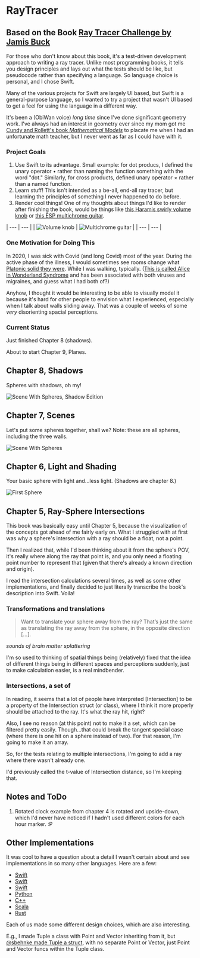#  RayTracer
## Based on the Book [Ray Tracer Challenge by Jamis Buck](https://pragprog.com/book/jbtracer/the-ray-tracer-challenge)

For those who don't know about this book, it's a test-driven development approach to writing a ray tracer. Unlike most programming books, it tells you design principles and lays out what the tests should be like, but pseudocode rather than specifying a language. So language choice is personal, and I chose Swift.

Many of the various projects for Swift are largely UI based, but Swift is a general-purpose language, so I wanted to try a project that wasn't UI based to get a feel for using the language in a different way.

It's been a (ObiWan voice) *long time* since I've done significant geometry work. I've always had an interest in geometry ever since my mom got me [Cundy and Rollett's book *Mathematical Models*](https://en.wikipedia.org/wiki/Mathematical_Models_(Cundy_and_Rollett)) to placate me when I had an unfortunate math teacher, but I never went as far as I could have with it.

### Project Goals

1. Use Swift to its advantage. Small example: for dot producs, I defined the unary operator • rather than naming the function something with the word "dot." Similarly, for cross products, defined unary operator × rather than a named function.
2. Learn stuff! This isn't intended as a be-all, end-all ray tracer, but learning the principles of something I never happened to do before.
3. Render cool things! One of my thoughts about things I'd like to render after finishing the book, would be things like [this Haramis swirly volume knob](https://reverb.com/item/29250758-haramis-musical-hardware-strat-style-volume-knob-blue-swirl) or [this ESP multichrome guitar](https://www.espguitars.com/products/27427-f-1001).

| --- | --- |
| ![Volume knob](RayTracer/Images/haramis-voume-knob.jpg) | ![Multichrome guitar](RayTracer/Images/esp-violet-andromeda.png) |
| --- | --- |

### One Motivation for Doing This

In 2020, I was sick with Covid (and long Covid) most of the year. During the active phase of the illness, I would sometimes see rooms change what [Platonic solid they were](https://en.wikipedia.org/wiki/Platonic_solid). While I was walking, typically. ([This is called Alice in Wonderland Syndrome](https://en.wikipedia.org/wiki/Alice_in_Wonderland_syndrome) and has been associated with both viruses and migraines, and guess what I had both of?)

Anyhow, I thought it would be interesting to be able to visually model it because it's hard for other people to envision what I experienced, especially when I talk about walls sliding away. That was a couple of weeks of some *very* disorienting spacial perceptions.

### Current Status

Just finished Chapter 8 (shadows).

About to start Chapter 9, Planes.

## Chapter 8, Shadows

Spheres with shadows, oh my!

![Scene With Spheres, Shadow Edition](RayTracer/Images/sceneWithSpheres-shadows.png)

## Chapter 7, Scenes

Let's put some spheres together, shall we? Note: these are all spheres, including the three walls.

![Scene With Spheres](RayTracer/Images/sceneWithSpheres.png)

## Chapter 6, Light and Shading

Your basic sphere with light and…less light. (Shadows are chapter 8.)

![First Sphere](RayTracer/Images/sphericalSilhouette.png)

## Chapter 5, Ray-Sphere Intersections

This book was basically easy until Chapter 5, because the visualization of the concepts got ahead of me fairly early on. What I struggled with at first was why a sphere's intersection with a ray should be a float, not a point.

Then I realized that, while I'd been thinking about it from the sphere's POV, it's really where along the ray that point is, and you only need a floating point number to represent that (given that there's already a known direction and origin).

I read the intersection calculations several times, as well as some other implementations, and finally decided to just literally transcribe the book's description into Swift. Voila!

### Transformations and translations

> Want to translate your sphere away from the ray? That’s just the same as translating the ray away from the sphere, in the opposite direction […].

*sounds of brain matter splattering*

I'm so used to thinking of spatial things being (relatively) fixed that the idea of different things being in different spaces and perceptions suddenly, just to make calculation easier, is a real mindbender.

### Intersections, a set of

In reading, it seems that a lot of people have interpreted [Intersection] to be a property of the Intersection struct (or class), where I think it more properly should be attached to the ray. It's what the ray hit, right?

Also, I see no reason (at this point) not to make it a set, which can be filtered pretty easily. Though…that could break the tangent special case (where there is one hit on a sphere instead of two). For that reason, I'm going to make it an array.

So, for the tests relating to multiple intersections, I'm going to add a ray where there wasn't already one.

I'd previously called the t-value of Intersection distance, so I'm keeping that.

## Notes and ToDo

1. Rotated clock example from chapter 4 is rotated and upside-down, which I'd never have noticed if I hadn't used different colors for each hour marker. :P

## Other Implementations

It was cool to have a question about a detail I wasn't certain about and see implementations in so many other languages. Here are a few:

* [Swift](https://github.com/haruhikoM/RayTracerChallenge)
* [Swift](https://github.com/sbehnke/SwiftlyRT)
* [Swift](https://github.com/stein-a/RayTracer/)
* [Python](https://github.com/thomasdelrue/ray-tracer-challenge-python/tree/ce9fc90c5419d432416c65f1e83b824ce0f95dcb)
* [C++](https://github.com/kongsgard/raytracer/tree/f4f958516c8f479234c1c877cad54871f3857d51)
* [Scala](https://github.com/jamesmcm/raytracer_challenge_scala)
* [Rust](https://github.com/arsenypoga/rust-raytracer/tree/08568d9cdfcae84324698f3fc61985d16a1ce126)

Each of us made some different design choices, which are also interesting.

E.g., I made Tuple a class with Point and Vector inheriting from it, but [@sbehnke made Tuple a struct](https://github.com/sbehnke/SwiftlyRT), with no separate Point or Vector, just Point and Vector funcs within the Tuple class.
